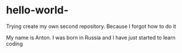 # hello-world-
Trying create my own second repository. Because I forgot how to do it 

My name is Anton. I was born in Russia and I have just started to 
learn coding 

